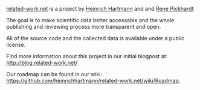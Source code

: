 [related-work.net](http://related-work.net) is a project by [Heinrich Hartmann](http://www.heinrichhartmann.com) and and [Rene Pickhardt](http://www.rene-pickhardt.de) 

The goal is to make scientific data better accessable and the whole publishing and reviewing process more transparent and open.

All of the source code and the collected data is available under a public license.

Find more information about this project in our initial blogpost at: http://blog.related-work.net/

Our roadmap can be found in our wiki: https://github.com/heinrichhartmann/related-work.net/wiki/Roadmap.
